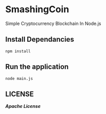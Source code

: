 # SmashingCoin

Simple Cryptocurrency Blockchain In Node.js

## Install Dependancies

    npm install

## Run the application

    node main.js

## LICENSE

**_Apache License_**
